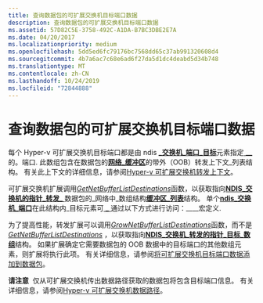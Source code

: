 ```yaml
---
title: 查询数据包的可扩展交换机目标端口数据
description: 查询数据包的可扩展交换机目标端口数据
ms.assetid: 57D82C5E-3758-492C-A1DA-B7BC3DBE2E7A
ms.date: 04/20/2017
ms.localizationpriority: medium
ms.openlocfilehash: 5dd5ed6fc79176bc7568dd65c37ab991320608d4
ms.sourcegitcommit: 4b7a6ac7c68e6ad6f27da5d1dc4deabd5d34b748
ms.translationtype: MT
ms.contentlocale: zh-CN
ms.lasthandoff: 10/24/2019
ms.locfileid: "72844888"
---
```

# <a name="querying-a-packets-extensible-switch-destination-port-data"></a>查询数据包的可扩展交换机目标端口数据


每个 Hyper-v 可扩展交换机目标端口都是由 ndis [ **\_交换机\_端口\_目标**](https://docs.microsoft.com/windows-hardware/drivers/ddi/ndis/ns-ndis-_ndis_switch_port_destination)元素指定[ **\_\_** ](https://docs.microsoft.com/windows-hardware/drivers/ddi/ndis/ns-ndis-_ndis_switch_forwarding_destination_array)的。端口. 此数组包含在数据包的[**网络\_缓冲区**](https://docs.microsoft.com/windows-hardware/drivers/ddi/ndis/ns-ndis-_net_buffer_list)的带外（OOB）转发上下文\_列表结构。 有关此上下文的详细信息，请参阅[Hyper-v 可扩展交换机转发上下文](hyper-v-extensible-switch-forwarding-context.md)。

可扩展交换机扩展调用[*GetNetBufferListDestinations*](https://docs.microsoft.com/windows-hardware/drivers/ddi/ndis/nc-ndis-ndis_switch_get_net_buffer_list_destinations)函数，以获取指向[**NDIS\_交换机的指针\_转发\_** ](https://docs.microsoft.com/windows-hardware/drivers/ddi/ndis/ns-ndis-_ndis_switch_forwarding_destination_array)数据包的\_网络中\_数组结构[**缓冲区\_列表**](https://docs.microsoft.com/windows-hardware/drivers/ddi/ndis/ns-ndis-_net_buffer_list)结构。 单个[**ndis\_交换机\_端口**](https://docs.microsoft.com/windows-hardware/drivers/ddi/ndis/ns-ndis-_ndis_switch_port_destination)在此结构内\_目标元素可[ **\_** ](https://docs.microsoft.com/windows-hardware/drivers/network/ndis-switch-port-destination-at-array-index)通过以下方式进行访问：\_\_\_\_宏定义.

为了提高性能，转发扩展可以调用[*GrowNetBufferListDestinations*](https://docs.microsoft.com/windows-hardware/drivers/ddi/ndis/nc-ndis-ndis_switch_grow_net_buffer_list_destinations)函数，而不是[*GetNetBufferListDestinations*](https://docs.microsoft.com/windows-hardware/drivers/ddi/ndis/nc-ndis-ndis_switch_get_net_buffer_list_destinations) ，以获取指向[**NDIS\_交换机\_转发的指针\_目标\_数组**](https://docs.microsoft.com/windows-hardware/drivers/ddi/ndis/ns-ndis-_ndis_switch_forwarding_destination_array)结构。 如果扩展确定它需要数据包的 OOB 数据中的目标端口的其他数组元素，则扩展将执行此项。 有关详细信息，请参阅[将可扩展交换机目标端口数据添加到数据包](adding-extensible-switch-destination-port-data-to-a-packet.md)。

**请注意**  仅从可扩展交换机传出数据路径获取的数据包将包含目标端口信息。 有关详细信息，请参阅[Hyper-v 可扩展交换机数据路径](hyper-v-extensible-switch-data-path.md)。

 

 

 





